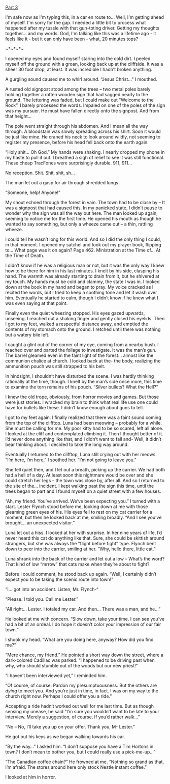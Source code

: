 [Part 3](https://www.reddit.com/r/nosleep/comments/uvghea/i_accepted_a_job_offer_from_a_strange_man_i/)

I'm safe now as I'm typing this, in a car en route to... Well, I'm getting ahead of myself. I'm sorry for the gap. I needed a little bit to process what happened after my tussle with that gun-toting driver. Getting my thoughts together... and my words. God, I'm talking like this was a lifetime ago - it feels like it - but it can only have been - what, 20 minutes tops?

\~\*\~\*\~\*\~

I opened my eyes and found myself staring into the cold dirt. I peeled myself off the ground with a groan, looking back up at the cliffside. It was a sheer 30 foot drop, at least. It was incredible I hadn’t broken anything.

A gurgling sound caused me to whirl around. “Jesus Christ…” I mouthed.

A rusted old signpost stood among the trees – two metal poles barely holding together a rotten wooden sign that had sagged nearly to the ground. The lettering was faded, but I could make out “Welcome to the Rock”. I barely processed the words. Impaled on one of the poles of the sign was my pursuer. He must have fallen directly onto the signpost. And from that height…

The pole went straight through his abdomen. And I mean all the way through. A bloodstain was slowly spreading across his shirt. Soon it would be just like mine. He craned his neck to look around wildly, not seeming to register my presence, before his head fell back onto the earth again.

“Holy shit… Oh God.” My hands were shaking. I nearly dropped my phone in my haste to pull it out. I breathed a sigh of relief to see it was still functional. These cheap TracFones were surprisingly durable. 911, 911…

No reception. Shit. Shit, shit, sh…

The man let out a gasp for air through shredded lungs.

“Someone, help! Anyone!”

My shout echoed through the forest in vain. The town had to be close by – It was a signpost that had caused this. In my panicked state, I didn’t pause to wonder why the sign was all the way out here. The man looked up again, seeming to notice me for the first time. He opened his mouth as though he wanted to say something, but only a wheeze came out – a thin, rattling wheeze.

I could tell he wasn’t long for this world. And so I did the only thing I could, in that moment. I opened my satchel and took out my prayer book, flipping to… What page was it on again? Page 462. Ministration at the Time of… At the Time of Death.

I didn’t know if he was a religious man or not, but it was the only way I knew how to be there for him in his last minutes. I knelt by his side, clasping his hand. The warmth was already starting to drain from it, but he shivered at my touch. My hands must be cold and clammy, the state I was in. I looked down at the book in my hand and began to pray. My voice cracked as I recited the words, but I tried to keep a soothing tone and let it wash over him. Eventually he started to calm, though I didn’t know if he knew what I was even saying at that point.

Finally even the quiet wheezing stopped. His eyes gazed upwards, unseeing. I reached out a shaking finger and gently closed his eyelids. Then I got to my feet, walked a respectful distance away, and emptied the contents of my stomach onto the ground. I retched until there was nothing but a watery bile left.

I caught a glint out of the corner of my eye, coming from a nearby bush. I reached over and parted the foliage to investigate. It was the man’s gun. The barrel gleamed even in the faint light of the forest… almost like the communion chalice at church. I looked back at the- the body, realizing the ammunition pouch was still strapped to his belt.

In hindsight, I shouldn’t have disturbed the scene. I was hardly thinking rationally at the time, though. I knelt by the man’s side once more, this time to examine the torn remains of his pouch. “Silver bullets? What the Hell?”

I knew the old trope, obviously, from horror movies and games. But those were just stories. I wracked my brain to think what real life use one could have for bullets like these. I didn’t know enough about guns to tell.

I got to my feet again. I finally realized that there was a faint sound coming from the top of the clifftop. Luna had been meowing – probably for a while. She must be calling for me. My poor kitty had to be so scared, left all alone. I looked at the cliff and contemplated climbing it. Then I thought better of it. I’d never done anything like that, and I didn’t want to fall and- Well, it didn’t bear thinking about. I decided to take the long way around.

Eventually I returned to the clifftop, Luna still crying out with her meows. “I’m here, I’m here,” I soothed her. “I’m not going to leave you.”

She fell quiet then, and I let out a breath, picking up the carrier. We had both had a hell of a day. At least soon this nightmare would be over and she could stretch her legs – the town was close by, after all. And so I returned to the site of the… incident. I kept walking past the sign this time, until the trees began to part and I found myself on a quiet street with a few houses.

“Ah, my friend. You’ve arrived. We’ve been expecting you.” I turned with a start. Lester Flynch stood before me, looking down at me with those gleaming green eyes of his. His eyes fell to rest on my cat carrier for a moment, but then he looked back at me, smiling broadly. “And I see you’ve brought… an unexpected visitor.”

Luna let out a hiss. I looked at her with surprise. In her nine years of life, I’d never heard this cat do anything like that. Sure, she could be skittish around strangers, but she was always the “flight before fight” type. Flynch bent down to peer into the carrier, smiling at her. “Why, hello there, little cat.”

Luna shrank into the back of the carrier and let out a low – What’s the word? That kind of low “mrrow” that cats make when they’re about to fight?

Before I could comment, he stood back up again. “Well, I certainly didn’t expect you to be taking the scenic route into town!”

“I… got into an accident. Listen, Mr. Flynch-“

“Please. I told you. Call me Lester.”

“All right… Lester. I totaled my car. And then… There was a man, and he…”

He looked at me with concern. “Slow down, take your time. I can see you’ve had a bit of an ordeal. I do hope it doesn’t color your impression of our fair town.”

I shook my head. “What are you doing here, anyway? How did you find me?”

“Mere chance, my friend.” He pointed a short way down the street, where a dark-colored Cadillac was parked. “I happened to be driving past when why, who should stumble out of the woods but our new priest!”

“I haven’t been interviewed yet,” I reminded him.

“Of course, of course. Pardon my presumptuousness. But the others are *dying* to meet you. And you’re just in time, in fact. I was on my way to the church right now. Perhaps I could offer you a ride.”

Accepting a ride hadn’t worked out well for me last time. But as though sensing my unease, he said “I’m sure you wouldn’t want to be late to your interview. Merely a suggestion, of course. If you’d rather walk…”

“No – No, I’ll take you up on your offer. Thank you, M- Lester.”

He got out his keys as we began walking towards his car.

“By the way…” I asked him. “I don’t suppose you have a Tim Hortons in town? I don’t mean to bother you, but I could really use a pick-me-up…”

“The Canadian coffee chain?” He frowned at me. “Nothing so grand as that, I’m afraid. The stores around here only stock Nestle instant coffee.”

I looked at him in horror.